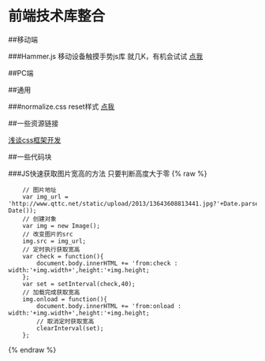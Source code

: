 前端技术库整合
======

##移动端

###Hammer.js 移动设备触摸手势js库
就几K，有机会试试  [点我](http://www.jingwentian.com/t-497 "不是官网")


##PC端

##通用

###normalize.css
reset样式  [点我](http://nicolasgallagher.com/about-normalize-css/ "normalize.css的官网")

##一些资源链接

[浅谈css框架开发](http://www.jingwentian.com/t-461)

##一些代码块

###JS快速获取图片宽高的方法
只要判断高度大于零
{% raw %}
```
    // 图片地址
    var img_url = 'http://www.qttc.net/static/upload/2013/13643608813441.jpg?'+Date.parse(new Date());
    // 创建对象
    var img = new Image();
    // 改变图片的src
    img.src = img_url;
    // 定时执行获取宽高
    var check = function(){
        document.body.innerHTML += 'from:check : width:'+img.width+',height:'+img.height;
    };
    var set = setInterval(check,40);
    // 加载完成获取宽高
    img.onload = function(){
        document.body.innerHTML += 'from:onload : width:'+img.width+',height:'+img.height;
        // 取消定时获取宽高
        clearInterval(set);
    };
```
{% endraw %}